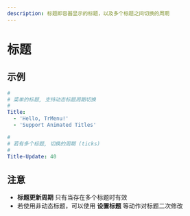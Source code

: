 ```yaml
---
description: 标题即容器显示的标题，以及多个标题之间切换的周期
---
```


# 标题

## 示例

```yaml
#
# 菜单的标题, 支持动态标题周期切换
#
Title:
  - 'Hello, TrMenu!'
  - 'Support Animated Titles'

#
# 若有多个标题, 切换的周期 (ticks)
#
Title-Update: 40
```

## 注意

* **标题更新周期** 只有当存在多个标题时有效
* 若使用非动态标题，可以使用 **设置标题** 等动作对标题二次修改

